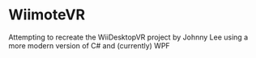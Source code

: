 # WiimoteVR
Attempting to recreate the WiiDesktopVR project by Johnny Lee using a more modern version of C# and (currently) WPF
